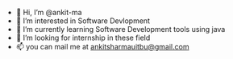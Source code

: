 - 👋 Hi, I’m @ankit-ma
- 👀 I’m interested in Software Devlopment
- 🌱 I’m currently learning Software Development tools using java
- 💞️ I’m looking for internship in these field
- 📫 you can mail me at ankitsharmauitbu@gmail.com

<!---
ankit-ma/ankit-ma is a ✨ special ✨ repository because its `README.md` (this file) appears on your GitHub profile.
You can click the Preview link to take a look at your changes.
--->

